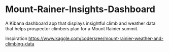 # Mount-Rainer-Insights-Dashboard

A Kibana dashboard app that displays insightful climb and weather data  
that helps prospector climbers plan for a Mount Rainier summit.

Inspiration
https://www.kaggle.com/codersree/mount-rainier-weather-and-climbing-data
